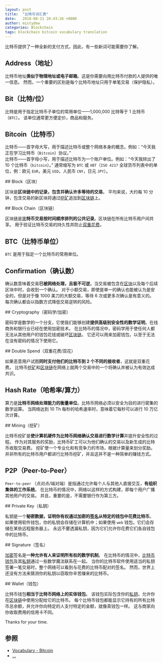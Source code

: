 ```yaml
---
layout: post
title:  "比特币词汇表"
date:   2018-08-21 20:43:26 +0800
author: mistydew
categories: Blockchain
tags: blockchain bitcoin vocabulary translation
---
```

比特币提供了一种全新的支付方式，因此，有一些新词可能需要你了解。
<!-- excerpt -->

## Address（地址）

比特币地址**类似于物理地址或电子邮箱**。这是你需要向用比特币付款的人提供的唯一信息。
然而，一个重要的区别是每个比特币地址只用于单笔交易（保护隐私）。

## Bit（比特/位）

比特是用于指定比特币子单位的常用单位——1,000,000 比特等于 1 比特币（`BTC`）。
该单位通常更方便定价，商品和服务。

## Bitcoin（比特币）

比特币——首字母大写，用于描述比特币或整个网络本身的概念。例如：“今天我正在学习比特币（`Bitcoin`）协议。”<br>
比特币——首字母小写，用于描述比特币为一个账户单位。例如：“今天我转出了 10 个比特币（`bitcoin`）。”
通常缩写为 `BTC` 或 `XBT`（`ISO 4217` 全球货币列表中的单位，例：欧元 `EUR`，美元 `USD`，人民币 `CNY`，日元 `JPY`）。

<p id="Block-ref"></p>
## Block（区块）

区块是**区块链中的记录，包含并确认许多等待的交易**。
平均来说，大约每 10 分钟，包含交易的新区块将通过[挖矿](#Mining-ref)追加到[区块链](#BlockChain-ref)上。

<p id="BlockChain-ref"></p>
## Block Chain（区块链）

区块链是**比特币交易按时间顺序排列的公共记录**。区块链在所有比特币用户间共享。
用于验证比特币交易的持久性并防止[双重花费](#DoubleSpend-ref)。

## BTC（比特币单位）

`BTC` 是用于指定一个比特币的常用单位。

## Confirmation（确认数）

确认数意味着交易**已被网络处理，且极不可逆**。当交易被包含在[区块](#Block-ref)以及每个后续区块中时，会收到一个确认。
对于小额交易，即使是单一的确认也能被认为是安全的，但是对于像 1000 美刀的大额交易，等待 6 次或更多次确认是有意义的。
每次确认都会以指数方式降低交易逆转的风险。

<p id="Cryptography-ref"></p>
## Cryptography（密码学/加密）

密码学是数学的一个分支，它使我们能够创建**提供高级别安全性的数学证明**。在线商务和银行业已经在使用加密技术。
在比特币的情况中，密码学用于使任何人都无法从其他用户的钱包花钱或破坏[区块链](#BlockChain-ref)。
它还可以用来加密钱包，以至于无法在没有密码的情况下使用它。

<p id="DoubleSpend-ref"></p>
## Double Spend（双重花费/双花）

如果恶意用户试图**同时支付他们的比特币到 2 个不同的接收者**，这就是双重花费。
比特币[挖矿](#Mining-ref)和[区块链](#BlockChain-ref)在网络上就两个交易中的一个将确认并被认为有效达成共识。

## Hash Rate（哈希率/算力）

算力是**比特币网络处理能力的衡量单位**。比特币网络必须以安全为目的进行密集的数学运算。
当网络达到 10 Th 每秒的哈希速率时，意味着它每秒可以进行 10 万亿次计算。

<p id="Mining-ref"></p>
## Mining（挖矿）

比特币挖矿是**使计算机硬件为比特币网络确认交易进行数学计算**并提升安全性的过程。
作为对其服务的奖励，比特币矿工可以为他们确认的交易以及新生成的比特币收取交易费。
挖矿使一个专业化和有竞争力的市场，根据计算量来划分奖励。
并非所有的比特币用户都进行比特币挖矿，并且这并不是一种简单的赚钱方式。

## P2P（Peer-to-Peer）

`Peer-to-peer` （点对点/端对端）是指通过允许每个人与其他人直接交互，**有组织集体的工作系统**。
在比特币的情况中，网络以这样的方式构建，即每个用户广播其他用户的交易。
并且，重要的是，不需要银行作为第三方。

<p id="PrivateKey-ref"></p>
## Private Key（私钥）

私钥是一个**秘密数据，证明你有权通过加密的[签名](#Signature-ref)从特定的钱包中花费比特币**。
如果使用软件钱包，你的私钥会存储在计算机中；如果使用 `web` 钱包，它们会存储在某些远程服务器上。
永远不要透漏私钥，因为它们允许你花费它们各自钱包中的比特币。

<p id="Signature-ref"></p>
## Signature（签名）

[加密](#Cryptography-ref)签名是**一种允许有人来证明所有权的数学机制**。
在比特币的情况中，[比特币钱包](#Wallet-ref)及其[私钥](#PrivateKey-ref)通过一些数学魔法联系在一起。
当你的比特币软件使用适当的私钥签署一笔交易时，整个网络可以看到与花费的比特币配对的签名。
然而，世界上还没有方法来猜测你的私钥以窃取你辛苦赚来的比特币。

<p id="Wallet-ref"></p>
## Wallet（钱包）

比特币钱包**相当于比特币网络上的实体钱包**。
该钱包实际包含你的[私钥](#PrivateKey-ref)，允许你在[区块链](#BlockChain-ref)中使用分配给它的比特币。
每个比特币钱包都能显示它持有的所有比特币总余额，并允许你向特定的人支付特定的金额，就像真钱包一样。
这与商家向你收取费用的信用卡不同。

Thanks for your time.

## 参照
* [Vocabulary - Bitcoin](https://bitcoin.org/en/vocabulary)
* [...](https://github.com/mistydew/blockchain)
